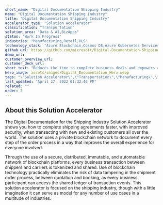 ```yaml
---
short_name: "Digital Documentation Shipping Industry"
name: "Digital Documentation Shipping Industry"
title: "Digital Documentation Shipping Industry"
accelerator_type: "Solution Accelerator"
classification: "Transportation"
solution_area: "Data & AI,BizApps"
status: "Work In Progress"
industries: "Manufacturing,Retail,HLS"
technology_stack: "Azure Blockchain,Cosmos DB,Azure Kubernetes Services,Azure Container Registry"
github_url: https://github.com/microsoft/Digital-Documentation-Shipping-Industry-Solution-Accelerator
demo_url: 
customer_overview_url: 
customer_deck_url: 
short_text: "Reduces the time to complete business deals and empowers companies to easily and securely transact business with new companies all over the world"
hero_image: assets/images/Digital_Documentation_Hero.webp
tags: "\"Solution Accelerator\",\"Transportation\",\"Manufacturing\",\"Retail\",\"HLS\",\"Azure Blockchain\",\"Cosmos DB\",\"Azure Kubernetes Services\",\"Azure Container Registry\",\"Data & AI\",\"BizApps\""
last_updated: "April 27, 2022 01:32:46 PM"
related: ""
order: 2
---
```

## About this Solution Accelerator

The Digital Documentation for the Shipping Industry Solution Accelerator shows you how to complete shipping agreements faster, with improved security, when transacting with new and existing customers all over the world. The solution uses a private blockchain network to document every step of the order process in a way that improves the overall experience for everyone involved.

Through the use of a secure, distributed, immutable, and automatable network of blockchain platforms, every business transaction between shippers and carriers is tokenized and shared. Use of blockchain technology practically eliminates the risk of data tampering in the shipment order process, between quotation and booking, as every business participant can access the shared ledger of transaction events. This solution accelerator is focused on the shipping industry, though with a little imagination it can serve as model for any number of use cases in a multitude of industries.